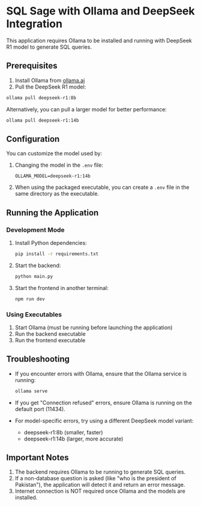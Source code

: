 
# SQL Sage with Ollama and DeepSeek Integration

This application requires Ollama to be installed and running with DeepSeek R1 model to generate SQL queries.

## Prerequisites

1. Install Ollama from [ollama.ai](https://ollama.ai)
2. Pull the DeepSeek R1 model:

```bash
ollama pull deepseek-r1:8b
```

Alternatively, you can pull a larger model for better performance:

```bash
ollama pull deepseek-r1:14b
```

## Configuration

You can customize the model used by:

1. Changing the model in the `.env` file:
   ```
   OLLAMA_MODEL=deepseek-r1:14b
   ```

2. When using the packaged executable, you can create a `.env` file in the same directory as the executable.

## Running the Application

### Development Mode

1. Install Python dependencies:
   ```bash
   pip install -r requirements.txt
   ```

2. Start the backend:
   ```bash
   python main.py
   ```

3. Start the frontend in another terminal:
   ```bash
   npm run dev
   ```

### Using Executables

1. Start Ollama (must be running before launching the application)
2. Run the backend executable
3. Run the frontend executable

## Troubleshooting

- If you encounter errors with Ollama, ensure that the Ollama service is running:
  ```bash
  ollama serve
  ```
  
- If you get "Connection refused" errors, ensure Ollama is running on the default port (11434).

- For model-specific errors, try using a different DeepSeek model variant:
  - deepseek-r1:8b (smaller, faster)
  - deepseek-r1:14b (larger, more accurate)

## Important Notes

1. The backend requires Ollama to be running to generate SQL queries.
2. If a non-database question is asked (like "who is the president of Pakistan"), the application will detect it and return an error message.
3. Internet connection is NOT required once Ollama and the models are installed.
